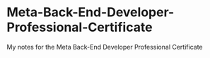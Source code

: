 # Meta-Back-End-Developer-Professional-Certificate
My notes for the Meta Back-End Developer Professional Certificate
